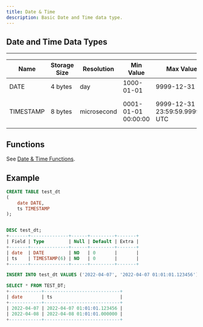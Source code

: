 ```yaml
---
title: Date & Time
description: Basic Date and Time data type.
---
```


## Date and Time Data Types

---
|  Name | Storage Size |  Resolution  | Min Value             | Max Value                     | Description
|------------| ------- |  ----------- | --------------------- |--------------------------------- | ---------------------- |
|  DATE      | 4 bytes |  day         | 1000-01-01            | 9999-12-31                       | YYYY-MM-DD             |
|  TIMESTAMP | 8 bytes |  microsecond | 0001-01-01 00:00:00   | 9999-12-31 23:59:59.999999 UTC   | YYYY-MM-DD hh:mm:ss[.fraction], up to microseconds (6 digits) precision

## Functions

See [Date & Time Functions](/doc/reference/functions/datetime-functions).

## Example
```sql
CREATE TABLE test_dt
(
    date DATE,
    ts TIMESTAMP 
);


DESC test_dt;
+-------+--------------+------+---------+-------+
| Field | Type         | Null | Default | Extra |
+-------+--------------+------+---------+-------+
| date  | DATE         | NO   | 0       |       |
| ts    | TIMESTAMP(6) | NO   | 0       |       |
+-------+--------------+------+---------+-------+

INSERT INTO test_dt VALUES ('2022-04-07', '2022-04-07 01:01:01.123456'), ('2022-04-08', '2022-04-08 01:01:01');

SELECT * FROM TEST_DT;
+------------+----------------------------+
| date       | ts                         |
+------------+----------------------------+
| 2022-04-07 | 2022-04-07 01:01:01.123456 |
| 2022-04-08 | 2022-04-08 01:01:01.000000 |
+------------+----------------------------+
```
